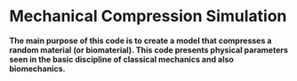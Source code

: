 # Mechanical Compression Simulation 

**The main purpose of this code is to create a model that compresses a random material (or biomaterial). This code presents physical parameters seen in the basic discipline of classical mechanics and also biomechanics.**
